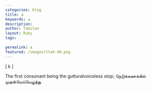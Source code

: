 ```yaml
---
categories: blog
title: க்
keywords: க்
description: 
author: Tamilan
layout: Ruby
tags: 
 
permalink: க்
featured: /images/ttak-48.png
---
```

  
[ k ]  
  
The first consonant being the gutturalvoiceless stop; நெடுக்கணக்கில் முதன்மெய்யெழுத்து